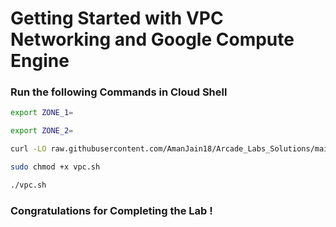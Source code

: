 # Getting Started with VPC Networking and Google Compute Engine

### Run the following Commands in Cloud Shell

```bash
export ZONE_1=
```

```bash
export ZONE_2=
```

```bash
curl -LO raw.githubusercontent.com/AmanJain18/Arcade_Labs_Solutions/main/Getting%20Started%20with%20VPC%20Networking%20and%20Google%20Compute%20Engine/vpc.sh

sudo chmod +x vpc.sh

./vpc.sh
```

### Congratulations for Completing the Lab !

